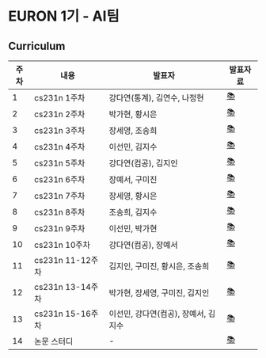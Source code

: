 # EURON 1기 - AI팀


## Curriculum

| 주차 | 내용             | 발표자                               | 발표자료 |
| ---- | ---------------- | ------------------------------------ | -------- |
| 1    | cs231n 1주차     | 강다연(통계), 김연수, 나정현                 | [📚](https://github.com/Ewha-Euron/Euron-AI-2021/blob/master/Week_1%20%EB%B0%9C%ED%91%9C%20%EC%9E%90%EB%A3%8C.pdf)    |
| 2    | cs231n 2주차     | 박가현, 황시은                       | [📚](https://github.com/Ewha-Euron/Euron-AI-2021/blob/master/Week_2%20%E1%84%87%E1%85%A1%E1%86%AF%E1%84%91%E1%85%AD%20%E1%84%8C%E1%85%A1%E1%84%85%E1%85%AD.pdf)    |
| 3    | cs231n 3주차     | 장세영, 조송희                       | [📚]()    |
| 4    | cs231n 4주차     | 이선민, 김지수                       | [📚]()    |
| 5    | cs231n 5주차     | 강다연(컴공), 김지인                 | [📚]()    |
| 6    | cs231n 6주차     | 장예서, 구미진                       | [📚]()    |
| 7    | cs231n 7주차     | 장세영, 황시은                       | [📚]()    |
| 8    | cs231n 8주차     | 조송희, 김지수                       | [📚]()    |
| 9    | cs231n 9주차     | 이선민, 박가현                       | [📚]()    |
| 10   | cs231n 10주차    | 강다연(컴공), 장예서                 | [📚]()    |
| 11   | cs231n 11-12주차 | 김지인, 구미진, 황시은, 조송희       | [📚]()    |
| 12   | cs231n 13-14주차 | 박가현, 장세영, 구미진, 김지인       | [📚]()    |
| 13   | cs231n 15-16주차 | 이선민, 강다연(컴공), 장예서, 김지수 | [📚]()    |
| 14   | 논문 스터디      | -                                    | [📚]()    |

